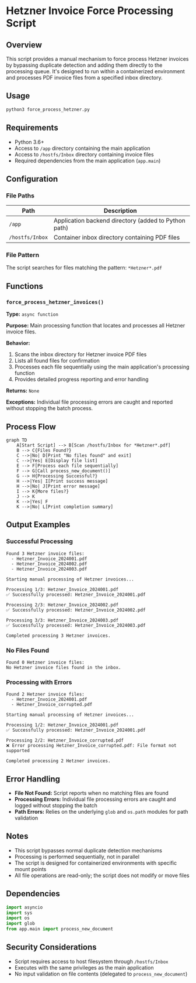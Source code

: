 <!--
This documentation was auto-generated by Claude on 2025-06-01T06-15-16.
Source file: ./src/backend/force_process_hetzner.py
-->

# Hetzner Invoice Force Processing Script

## Overview

This script provides a manual mechanism to force process Hetzner invoices by bypassing duplicate detection and adding them directly to the processing queue. It's designed to run within a containerized environment and processes PDF invoice files from a specified inbox directory.

## Usage

```bash
python3 force_process_hetzner.py
```

## Requirements

- Python 3.6+
- Access to `/app` directory containing the main application
- Access to `/hostfs/Inbox` directory containing invoice files
- Required dependencies from the main application (`app.main`)

## Configuration

### File Paths

| Path | Description |
|------|-------------|
| `/app` | Application backend directory (added to Python path) |
| `/hostfs/Inbox` | Container inbox directory containing PDF files |

### File Pattern

The script searches for files matching the pattern: `*Hetzner*.pdf`

## Functions

### `force_process_hetzner_invoices()`

**Type:** `async function`

**Purpose:** Main processing function that locates and processes all Hetzner invoice files.

**Behavior:**
1. Scans the inbox directory for Hetzner invoice PDF files
2. Lists all found files for confirmation
3. Processes each file sequentially using the main application's processing function
4. Provides detailed progress reporting and error handling

**Returns:** `None`

**Exceptions:** Individual file processing errors are caught and reported without stopping the batch process.

## Process Flow

```mermaid
graph TD
    A[Start Script] --> B[Scan /hostfs/Inbox for *Hetzner*.pdf]
    B --> C{Files Found?}
    C -->|No| D[Print "No files found" and exit]
    C -->|Yes| E[Display file list]
    E --> F[Process each file sequentially]
    F --> G[Call process_new_document()]
    G --> H{Processing Successful?}
    H -->|Yes| I[Print success message]
    H -->|No| J[Print error message]
    I --> K{More files?}
    J --> K
    K -->|Yes| F
    K -->|No| L[Print completion summary]
```

## Output Examples

### Successful Processing
```
Found 3 Hetzner invoice files:
  - Hetzner_Invoice_2024001.pdf
  - Hetzner_Invoice_2024002.pdf
  - Hetzner_Invoice_2024003.pdf

Starting manual processing of Hetzner invoices...

Processing 1/3: Hetzner_Invoice_2024001.pdf
✅ Successfully processed: Hetzner_Invoice_2024001.pdf

Processing 2/3: Hetzner_Invoice_2024002.pdf
✅ Successfully processed: Hetzner_Invoice_2024002.pdf

Processing 3/3: Hetzner_Invoice_2024003.pdf
✅ Successfully processed: Hetzner_Invoice_2024003.pdf

Completed processing 3 Hetzner invoices.
```

### No Files Found
```
Found 0 Hetzner invoice files:
No Hetzner invoice files found in the inbox.
```

### Processing with Errors
```
Found 2 Hetzner invoice files:
  - Hetzner_Invoice_2024001.pdf
  - Hetzner_Invoice_corrupted.pdf

Starting manual processing of Hetzner invoices...

Processing 1/2: Hetzner_Invoice_2024001.pdf
✅ Successfully processed: Hetzner_Invoice_2024001.pdf

Processing 2/2: Hetzner_Invoice_corrupted.pdf
❌ Error processing Hetzner_Invoice_corrupted.pdf: File format not supported

Completed processing 2 Hetzner invoices.
```

## Error Handling

- **File Not Found:** Script reports when no matching files are found
- **Processing Errors:** Individual file processing errors are caught and logged without stopping the batch
- **Path Errors:** Relies on the underlying `glob` and `os.path` modules for path validation

## Notes

- This script bypasses normal duplicate detection mechanisms
- Processing is performed sequentially, not in parallel
- The script is designed for containerized environments with specific mount points
- All file operations are read-only; the script does not modify or move files

## Dependencies

```python
import asyncio
import sys
import os
import glob
from app.main import process_new_document
```

## Security Considerations

- Script requires access to host filesystem through `/hostfs/Inbox`
- Executes with the same privileges as the main application
- No input validation on file contents (delegated to `process_new_document`)